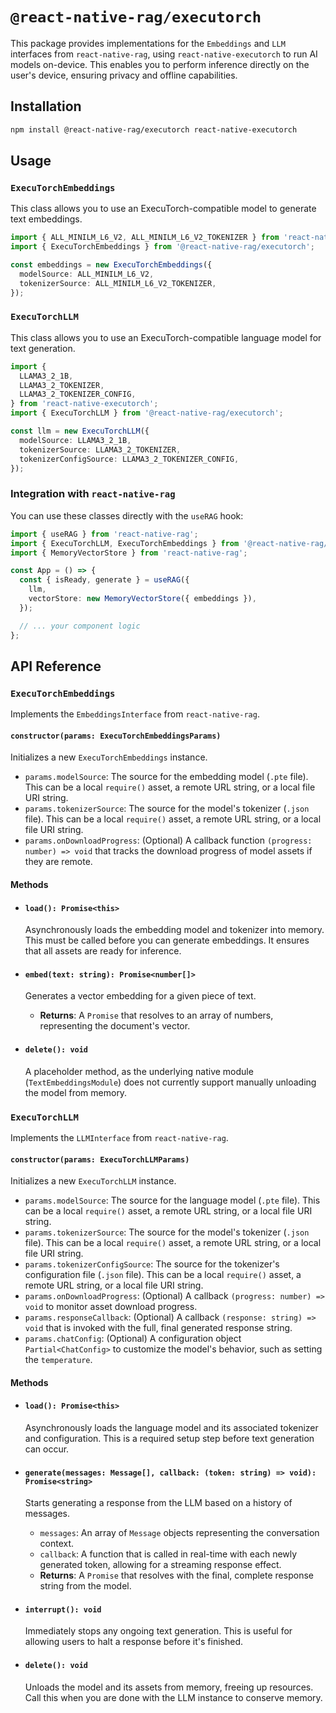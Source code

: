 # `@react-native-rag/executorch`

This package provides implementations for the `Embeddings` and `LLM` interfaces from `react-native-rag`, using `react-native-executorch` to run AI models on-device. This enables you to perform inference directly on the user's device, ensuring privacy and offline capabilities.

## Installation

```bash
npm install @react-native-rag/executorch react-native-executorch
```

## Usage

### `ExecuTorchEmbeddings`

This class allows you to use an ExecuTorch-compatible model to generate text embeddings.

```typescript
import { ALL_MINILM_L6_V2, ALL_MINILM_L6_V2_TOKENIZER } from 'react-native-executorch';
import { ExecuTorchEmbeddings } from '@react-native-rag/executorch';

const embeddings = new ExecuTorchEmbeddings({
  modelSource: ALL_MINILM_L6_V2,
  tokenizerSource: ALL_MINILM_L6_V2_TOKENIZER,
});
```

### `ExecuTorchLLM`

This class allows you to use an ExecuTorch-compatible language model for text generation.

```typescript
import {
  LLAMA3_2_1B,
  LLAMA3_2_TOKENIZER,
  LLAMA3_2_TOKENIZER_CONFIG,
} from 'react-native-executorch';
import { ExecuTorchLLM } from '@react-native-rag/executorch';

const llm = new ExecuTorchLLM({
  modelSource: LLAMA3_2_1B,
  tokenizerSource: LLAMA3_2_TOKENIZER,
  tokenizerConfigSource: LLAMA3_2_TOKENIZER_CONFIG,
});
```

### Integration with `react-native-rag`

You can use these classes directly with the `useRAG` hook:

```typescript
import { useRAG } from 'react-native-rag';
import { ExecuTorchLLM, ExecuTorchEmbeddings } from '@react-native-rag/executorch';
import { MemoryVectorStore } from 'react-native-rag';

const App = () => {
  const { isReady, generate } = useRAG({
    llm,
    vectorStore: new MemoryVectorStore({ embeddings }),
  });

  // ... your component logic
};
```

## API Reference

### `ExecuTorchEmbeddings`

Implements the `EmbeddingsInterface` from `react-native-rag`.

#### `constructor(params: ExecuTorchEmbeddingsParams)`

Initializes a new `ExecuTorchEmbeddings` instance.

  * `params.modelSource`: The source for the embedding model (`.pte` file). This can be a local `require()` asset, a remote URL string, or a local file URI string.
  * `params.tokenizerSource`: The source for the model's tokenizer (`.json` file). This can be a local `require()` asset, a remote URL string, or a local file URI string.
  * `params.onDownloadProgress`: (Optional) A callback function `(progress: number) => void` that tracks the download progress of model assets if they are remote.

#### Methods

  * #### `load(): Promise<this>`

    Asynchronously loads the embedding model and tokenizer into memory. This must be called before you can generate embeddings. It ensures that all assets are ready for inference.

  * #### `embed(text: string): Promise<number[]>`

    Generates a vector embedding for a given piece of text.

      * **Returns**: A `Promise` that resolves to an array of numbers, representing the document's vector.

  * #### `delete(): void`

    A placeholder method, as the underlying native module (`TextEmbeddingsModule`) does not currently support manually unloading the model from memory.

### `ExecuTorchLLM`

Implements the `LLMInterface` from `react-native-rag`.

#### `constructor(params: ExecuTorchLLMParams)`

Initializes a new `ExecuTorchLLM` instance.

  * `params.modelSource`: The source for the language model (`.pte` file). This can be a local `require()` asset, a remote URL string, or a local file URI string.
  * `params.tokenizerSource`: The source for the model's tokenizer (`.json` file). This can be a local `require()` asset, a remote URL string, or a local file URI string.
  * `params.tokenizerConfigSource`: The source for the tokenizer's configuration file (`.json` file). This can be a local `require()` asset, a remote URL string, or a local file URI string.
  * `params.onDownloadProgress`: (Optional) A callback `(progress: number) => void` to monitor asset download progress.
  * `params.responseCallback`: (Optional) A callback `(response: string) => void` that is invoked with the full, final generated response string.
  * `params.chatConfig`: (Optional) A configuration object `Partial<ChatConfig>` to customize the model's behavior, such as setting the `temperature`.

#### Methods

  * #### `load(): Promise<this>`

    Asynchronously loads the language model and its associated tokenizer and configuration. This is a required setup step before text generation can occur.

  * #### `generate(messages: Message[], callback: (token: string) => void): Promise<string>`

    Starts generating a response from the LLM based on a history of messages.

      * `messages`: An array of `Message` objects representing the conversation context.
      * `callback`: A function that is called in real-time with each newly generated token, allowing for a streaming response effect.
      * **Returns**: A `Promise` that resolves with the final, complete response string from the model.

  * #### `interrupt(): void`

    Immediately stops any ongoing text generation. This is useful for allowing users to halt a response before it's finished.

  * #### `delete(): void`

    Unloads the model and its assets from memory, freeing up resources. Call this when you are done with the LLM instance to conserve memory.